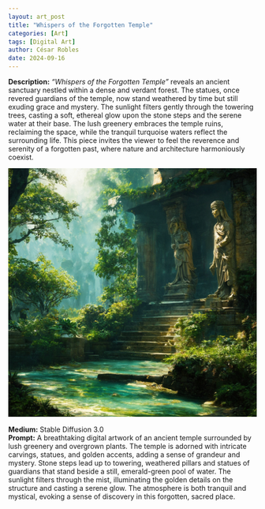 ```yaml
---
layout: art_post
title: "Whispers of the Forgotten Temple"
categories: [Art]
tags: [Digital Art]
author: César Robles
date: 2024-09-16
---
```

**Description:** *“Whispers of the Forgotten Temple”* reveals an ancient sanctuary nestled within a dense and verdant forest. The statues, once revered guardians of the temple, now stand weathered by time but still exuding grace and mystery. The sunlight filters gently through the towering trees, casting a soft, ethereal glow upon the stone steps and the serene water at their base. The lush greenery embraces the temple ruins, reclaiming the space, while the tranquil turquoise waters reflect the surrounding life. This piece invites the viewer to feel the reverence and serenity of a forgotten past, where nature and architecture harmoniously coexist.

![Whispers of the Forgotten Temple](/imag/digital_art/whispers_of_the_forgotten_temple.jpg)

**Medium:** Stable Diffusion 3.0\
**Prompt:** A breathtaking digital artwork of an ancient temple surrounded by lush greenery and overgrown plants. The temple is adorned with intricate carvings, statues, and golden accents, adding a sense of grandeur and mystery. Stone steps lead up to towering, weathered pillars and statues of guardians that stand beside a still, emerald-green pool of water. The sunlight filters through the mist, illuminating the golden details on the structure and casting a serene glow. The atmosphere is both tranquil and mystical, evoking a sense of discovery in this forgotten, sacred place.